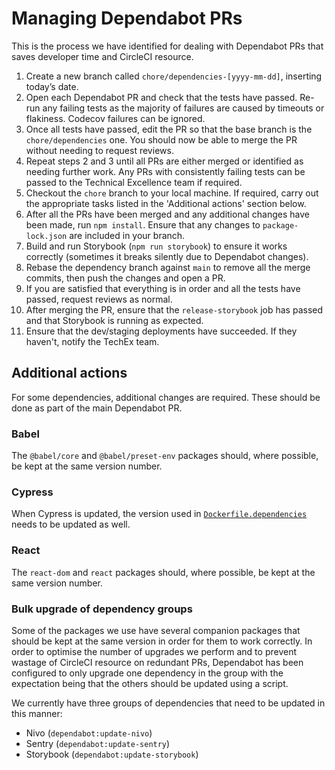 # Managing Dependabot PRs

This is the process we have identified for dealing with Dependabot PRs that saves developer time and CircleCI resource.

1. Create a new branch called `chore/dependencies-[yyyy-mm-dd]`, inserting today’s date.
2. Open each Dependabot PR and check that the tests have passed. Re-run any failing tests as the majority of failures are caused by timeouts or flakiness. Codecov failures can be ignored.
3. Once all tests have passed, edit the PR so that the base branch is the `chore/dependencies` one. You should now be able to merge the PR without needing to request reviews.
4. Repeat steps 2 and 3 until all PRs are either merged or identified as needing further work. Any PRs with consistently failing tests can be passed to the Technical Excellence team if required.
5. Checkout the `chore` branch to your local machine. If required, carry out the appropriate tasks listed in the 'Additional actions' section below.
6. After all the PRs have been merged and any additional changes have been made, run `npm install`. Ensure that any changes to `package-lock.json` are included in your branch.
7. Build and run Storybook (`npm run storybook`) to ensure it works correctly (sometimes it breaks silently due to Dependabot changes).
8. Rebase the dependency branch against `main` to remove all the merge commits, then push the changes and open a PR.
9. If you are satisfied that everything is in order and all the tests have passed, request reviews as normal.
10. After merging the PR, ensure that the `release-storybook` job has passed and that Storybook is running as expected.
11. Ensure that the dev/staging deployments have succeeded. If they haven't, notify the TechEx team.

## Additional actions

For some dependencies, additional changes are required. These should be done as part of the main Dependabot PR.

### Babel

The `@babel/core` and `@babel/preset-env` packages should, where possible, be kept at the same version number.

### Cypress

When Cypress is updated, the version used in [`Dockerfile.dependencies`](https://github.com/uktrade/data-hub-frontend/blob/main/Dockerfile.dependencies#L69) needs to be updated as well.

### React

The `react-dom` and `react` packages should, where possible, be kept at the same version number.

### Bulk upgrade of dependency groups

Some of the packages we use have several companion packages that should be kept at the same version in order for them to work correctly. In order to optimise the number of upgrades we perform and to prevent wastage of CircleCI resource on redundant PRs, Dependabot has been configured to only upgrade one dependency in the group with the expectation being that the others should be updated using a script.

We currently have three groups of dependencies that need to be updated in this manner:
- Nivo (`dependabot:update-nivo`)
- Sentry (`dependabot:update-sentry`)
- Storybook (`dependabot:update-storybook`)
